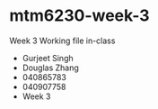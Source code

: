 # mtm6230-week-3
Week 3 Working file in-class
* Gurjeet Singh
* Douglas Zhang
* 040865783
* 040907758
* Week 3

